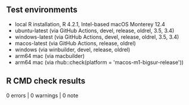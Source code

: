 ## Test environments

* local R installation, R 4.2.1, Intel-based macOS Monterey 12.4
* ubuntu-latest (via GitHub Actions, devel, release, oldrel, 3.5, 3.4)
* windows-latest (via GitHub Actions, devel, release, oldrel, 3.5, 3.4)
* macos-latest (via GitHub Actions, release, oldrel)
* windows (via winbuilder, devel, release, oldrel)
* arm64 mac (via macbuilder)
* arm64 mac (via rhub::check(platform = 'macos-m1-bigsur-release'))

## R CMD check results

0 errors | 0 warnings | 0 note
